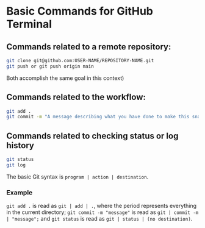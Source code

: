 # Basic Commands for GitHub Terminal

## Commands related to a remote repository:

```bash
git clone git@github.com:USER-NAME/REPOSITORY-NAME.git
git push or git push origin main
```

Both accomplish the same goal in this context)

## Commands related to the workflow:

```bash
git add .
git commit -m "A message describing what you have done to make this snapshot different"
```

## Commands related to checking status or log history

```bash
git status
git log
```

The basic Git syntax is `program | action | destination`.

### Example
`git add .` is read as `git | add | .`, where the period represents everything in the current directory;
`git commit -m "message"` is read as `git | commit -m | "message";` and
`git status` is read as `git | status | (no destination)`.